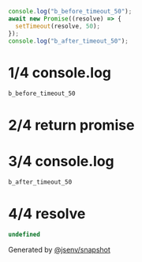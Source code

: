```js
console.log("b_before_timeout_50");
await new Promise((resolve) => {
  setTimeout(resolve, 50);
});
console.log("b_after_timeout_50");
```

# 1/4 console.log

```console
b_before_timeout_50
```

# 2/4 return promise

# 3/4 console.log

```console
b_after_timeout_50
```

# 4/4 resolve

```js
undefined
```

Generated by [@jsenv/snapshot](https://github.com/jsenv/core/tree/main/packages/independent/snapshot)